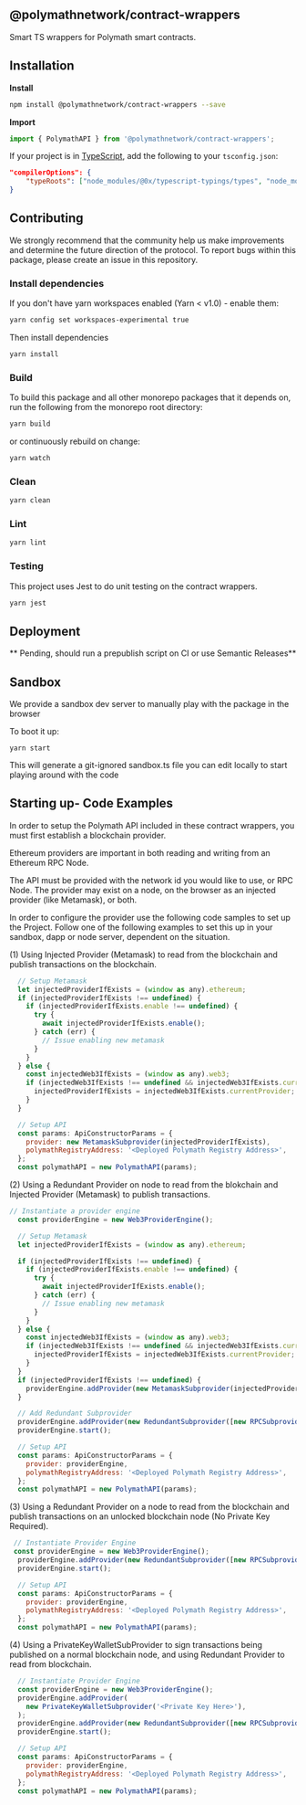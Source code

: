 ## @polymathnetwork/contract-wrappers

Smart TS wrappers for Polymath smart contracts.

## Installation

**Install**

```bash
npm install @polymathnetwork/contract-wrappers --save
```

**Import**

```javascript
import { PolymathAPI } from '@polymathnetwork/contract-wrappers';
```

If your project is in [TypeScript](https://www.typescriptlang.org/), add the following to your `tsconfig.json`:

```json
"compilerOptions": {
    "typeRoots": ["node_modules/@0x/typescript-typings/types", "node_modules/@types"],
}
```

## Contributing

We strongly recommend that the community help us make improvements and determine the future direction of the protocol. To report bugs within this package, please create an issue in this repository.

### Install dependencies

If you don't have yarn workspaces enabled (Yarn < v1.0) - enable them:

```bash
yarn config set workspaces-experimental true
```

Then install dependencies

```bash
yarn install
```

### Build

To build this package and all other monorepo packages that it depends on, run the following from the monorepo root directory:

```bash
yarn build
```

or continuously rebuild on change:

```bash
yarn watch
```

### Clean

```bash
yarn clean
```

### Lint

```bash
yarn lint
```

### Testing

This project uses Jest to do unit testing on the contract wrappers.

```bash
yarn jest
```

## Deployment

** Pending, should run a prepublish script on CI or use Semantic Releases**

## Sandbox

We provide a sandbox dev server to manually play with the package in the browser

To boot it up:

```
yarn start
```

This will generate a git-ignored sandbox.ts file you can edit locally
to start playing around with the code

## Starting up- Code Examples

In order to setup the Polymath API included in these contract wrappers, you must first establish a blockchain provider.

Ethereum providers are important in both reading and writing from an Ethereum RPC Node.

The API must be provided with the network id you would like to use, or RPC Node. The provider may exist on a node, on the browser as an injected provider (like Metamask), or both.

In order to configure the provider use the following code samples to set up the Project. Follow one of the following examples to set this up in your sandbox, dapp or node server, dependent on the situation.

(1) Using Injected Provider (Metamask) to read from the blockchain and publish transactions on the blockchain.

```javascript
  // Setup Metamask
  let injectedProviderIfExists = (window as any).ethereum;
  if (injectedProviderIfExists !== undefined) {
    if (injectedProviderIfExists.enable !== undefined) {
      try {
        await injectedProviderIfExists.enable();
      } catch (err) {
        // Issue enabling new metamask
      }
    }
  } else {
    const injectedWeb3IfExists = (window as any).web3;
    if (injectedWeb3IfExists !== undefined && injectedWeb3IfExists.currentProvider !== undefined) {
      injectedProviderIfExists = injectedWeb3IfExists.currentProvider;
    }
  }

  // Setup API
  const params: ApiConstructorParams = {
    provider: new MetamaskSubprovider(injectedProviderIfExists),
    polymathRegistryAddress: '<Deployed Polymath Registry Address>',
  };
  const polymathAPI = new PolymathAPI(params);
```

(2) Using a Redundant Provider on node to read from the blokchain and Injected Provider (Metamask) to publish transactions.

```javascript
// Instantiate a provider engine
  const providerEngine = new Web3ProviderEngine();

  // Setup Metamask
  let injectedProviderIfExists = (window as any).ethereum;

  if (injectedProviderIfExists !== undefined) {
    if (injectedProviderIfExists.enable !== undefined) {
      try {
        await injectedProviderIfExists.enable();
      } catch (err) {
        // Issue enabling new metamask
      }
    }
  } else {
    const injectedWeb3IfExists = (window as any).web3;
    if (injectedWeb3IfExists !== undefined && injectedWeb3IfExists.currentProvider !== undefined) {
      injectedProviderIfExists = injectedWeb3IfExists.currentProvider;
    }
  }
  if (injectedProviderIfExists !== undefined) {
    providerEngine.addProvider(new MetamaskSubprovider(injectedProviderIfExists));
  }

  // Add Redundant Subprovider
  providerEngine.addProvider(new RedundantSubprovider([new RPCSubprovider('<http://examplenoderpc:port>')]));
  providerEngine.start();

  // Setup API
  const params: ApiConstructorParams = {
    provider: providerEngine,
    polymathRegistryAddress: '<Deployed Polymath Registry Address>',
  };
  const polymathAPI = new PolymathAPI(params);
```

(3) Using a Redundant Provider on a node to read from the blockchain and publish transactions on an unlocked blockchain node (No Private Key Required).

```javascript
 // Instantiate Provider Engine
 const providerEngine = new Web3ProviderEngine();
  providerEngine.addProvider(new RedundantSubprovider([new RPCSubprovider('<http://examplenoderpc:port>')]));
  providerEngine.start();

  // Setup API
  const params: ApiConstructorParams = {
    provider: providerEngine,
    polymathRegistryAddress: '<Deployed Polymath Registry Address>',
  };
  const polymathAPI = new PolymathAPI(params);

```

(4) Using a PrivateKeyWalletSubProvider to sign transactions being published on a normal blockchain node, and using Redundant Provider to read from blockchain.

```javascript
  // Instantiate Provider Engine
  const providerEngine = new Web3ProviderEngine();
  providerEngine.addProvider(
    new PrivateKeyWalletSubprovider('<Private Key Here>'),
  );
  providerEngine.addProvider(new RedundantSubprovider([new RPCSubprovider('<http://examplenoderpc:port>')]));
  providerEngine.start();

  // Setup API
  const params: ApiConstructorParams = {
    provider: providerEngine,
    polymathRegistryAddress: '<Deployed Polymath Registry Address>',
  };
  const polymathAPI = new PolymathAPI(params);

```
